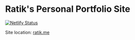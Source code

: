 # Ratik's Personal Portfolio Site
[![Netlify Status](https://api.netlify.com/api/v1/badges/c28c8b1a-3f70-4c25-8255-5f1b5c52e4c1/deploy-status)](https://app.netlify.com/sites/ratik/deploys)

Site location:
[ratik.me](https://ratik.me)
